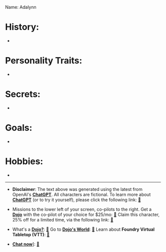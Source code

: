 Name: Adalynn

# History:

-

# Personality Traits:

-

# Secrets:

-


# Goals:

-

# Hobbies:

-

---
* **Disclaimer**: The text above was generated using the latest from OpenAI's [**ChatGPT**](https://openai.com/blog/chatgpt/).  All characters are fictional.  To learn more about [**ChatGPT**](https://openai.com/blog/chatgpt/) (or to try it yourself), please click the following link: [:green_book:](https://openai.com/blog/chatgpt/)

* Missions to the lower left of your screen, co-pilots to the right. Get a [**Dojo**](https://workmates.live/marketplace) with the co-pilot of your choice for $25/mo: [:notebook:](https://workmates.live/marketplace)  Claim this character, 25% off for a limited time, via the following link: [:closed_book:](https://blog.workmates.live/deal-on-a-dojo) 

* What's a [**Dojo?**](https://workdojos.com): [:blue_book:](https://workdojos.com)  Go to [**Dojo's World**](https://dojos.world): [:green_book:](https://dojos.world)  Learn about **Foundry Virtual Tabletop (VTT)**: [:ledger:](https://foundryvtt.com/)

* [**Chat now**](https://chat.workmates.live/channel/support)]: [:orange_book:](https://chat.workmates.live/channel/support)